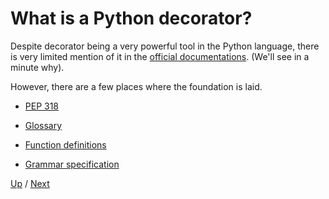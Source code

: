 # What is a Python decorator?

Despite decorator being a very powerful tool in the Python language,
there is very limited mention of it in the [official documentations](https://docs.python.org).
(We'll see in a minute why).

However, there are a few places where the foundation is laid.

* [PEP 318](1-pep-318/README.md)

* [Glossary](2-glossary/README.md)

* [Function definitions](3-definition/README.md)

* [Grammar specification](4-grammar/README.md)

[Up](../README.md) /
[Next](1-pep-318/README.md)
